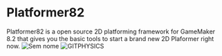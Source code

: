 # Platformer82
Platformer82 is a open source 2D platforming framework for GameMaker 8.2 that gives you the basic tools to start a brand new 2D Plaformer right now.
![Sem nome](https://user-images.githubusercontent.com/56834989/227731100-78d0746d-bb41-4f4b-8d9c-2e5d2799d038.png)
![GITPHYSICS](https://user-images.githubusercontent.com/56834989/227731187-bdf1e240-8bb7-4001-8be0-6afbf45721d6.gif)
